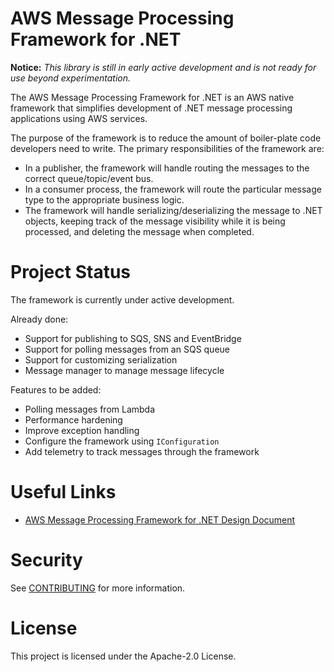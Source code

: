 # AWS Message Processing Framework for .NET

**Notice:** *This library is still in early active development and is not ready for use beyond experimentation.*

The AWS Message Processing Framework for .NET is an AWS native framework that simplifies development of .NET message processing applications using AWS services. 

The purpose of the framework is to reduce the amount of boiler-plate code developers need to write. The primary responsibilities of the framework are:

* In a publisher, the framework will handle routing the messages to the correct queue/topic/event bus. 
* In a consumer process, the framework will route the particular message type to the appropriate business logic.
* The framework will handle serializing/deserializing the message to .NET objects, keeping track of the message visibility while it is being processed, and deleting the message when completed.

# Project Status

The framework is currently under active development. 

Already done:
* Support for publishing to SQS, SNS and EventBridge
* Support for polling messages from an SQS queue
* Support for customizing serialization
* Message manager to manage message lifecycle

Features to be added:
* Polling messages from Lambda
* Performance hardening
* Improve exception handling
* Configure the framework using `IConfiguration`
* Add telemetry to track messages through the framework

# Useful Links
* [AWS Message Processing Framework for .NET Design Document](./design/message-processing-framework-design.md)

# Security

See [CONTRIBUTING](https://github.com/awslabs/aws-dotnet-messaging/blob/main/CONTRIBUTING.md) for more information.

# License

This project is licensed under the Apache-2.0 License.